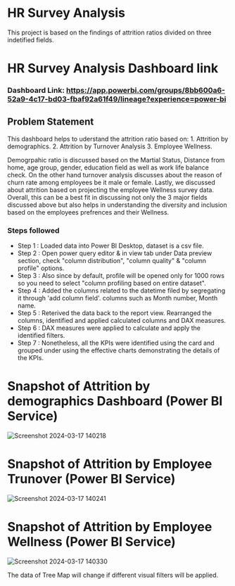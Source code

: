 
# HR Survey Analysis

This project is based on the findings of attrition ratios divided on three indetified fields. 


# HR Survey Analysis Dashboard link

### Dashboard Link: https://app.powerbi.com/groups/8bb600a6-52a9-4c17-bd03-fbaf92a61f49/lineage?experience=power-bi
## Problem Statement

This dashboard helps to uderstand the attrition ratio based on: 
        1. Attrition by demographics. 
        2. Attrition by Turnover Analysis
        3. Employee Wellness.

Demogrpahic ratio is discussed based on the Martial Status, Distance from home, age group, gender, education field as well as work life balance check. On the other hand turnover analysis discusses about the reason of churn rate among employees be it male or female. Lastly, we discussed about attrition based on projecting the employee Wellness survey data. Overall, this can be a best fit in discussing not only the 3 major fields discussed above but also helps in understanding the diversity and inclusion based on the employees prefrences and their Wellness. 


### Steps followed 

- Step 1 : Loaded data into Power BI Desktop, dataset is a csv file.
- Step 2 : Open power query editor & in view tab under Data preview section, check "column distribution", "column quality" & "column profile" options.
- Step 3 : Also since by default, profile will be opened only for 1000 rows so you need to select "column profiling based on entire dataset".
- Step 4 : Added the columns related to the datetime filed by segregating it through 'add column field'. columns such as Month number, Month name.
- Step 5 : Reterived the data back to the report view. Rearranged the columns, identified and applied calculated columns and DAX measures. 
- Step 6 : DAX measures were applied to calculate and apply the identified filters. 
- Step 7 : Nonetheless, all the KPIs were identified using the card and grouped under using the effective charts demonstrating the details of the KPIs. 

# Snapshot of Attrition by demographics Dashboard (Power BI Service)

![Screenshot 2024-03-17 140218](https://github.com/directorsahil4674/meriSkill-Internship-Projects/assets/147431382/852fcb8d-7fe9-4041-a473-11e72cc34cd1)

# Snapshot of Attrition by Employee Trunover (Power BI Service)

![Screenshot 2024-03-17 140241](https://github.com/directorsahil4674/meriSkill-Internship-Projects/assets/147431382/3ec93be9-e9e4-4fb0-a15f-3f056a0ed579)

# Snapshot of Attrition by Employee Wellness (Power BI Service)

![Screenshot 2024-03-17 140330](https://github.com/directorsahil4674/meriSkill-Internship-Projects/assets/147431382/39f21f00-d75d-4b8e-af84-5de9f66f065d)

        
The data of Tree Map will change if different visual filters will be applied.
